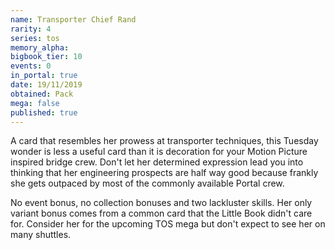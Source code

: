 ```yaml
---
name: Transporter Chief Rand
rarity: 4
series: tos
memory_alpha:
bigbook_tier: 10
events: 0
in_portal: true
date: 19/11/2019
obtained: Pack
mega: false
published: true
---
```


A card that resembles her prowess at transporter techniques, this Tuesday wonder is less a useful card than it is decoration for your Motion Picture inspired bridge crew. Don't let her determined expression lead you into thinking that her engineering prospects are half way good because frankly she gets outpaced by most of the commonly available Portal crew.

No event bonus, no collection bonuses and two lackluster skills. Her only variant bonus comes from a common card that the Little Book didn't care for. Consider her for the upcoming TOS mega but don't expect to see her on many shuttles.
